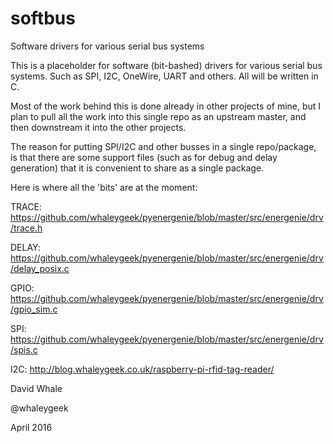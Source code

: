 # softbus
Software drivers for various serial bus systems

This is a placeholder for software (bit-bashed) drivers for various serial bus systems.
Such as SPI, I2C, OneWire, UART and others. All will be written in C.

Most of the work behind this is done already in other projects of mine, but I plan to
pull all the work into this single repo as an upstream master, and then downstream it
into the other projects.

The reason for putting SPI/I2C and other busses in a single repo/package, is that there
are some support files (such as for debug and delay generation) that it is convenient
to share as a single package.

Here is where all the 'bits' are at the moment:

TRACE: https://github.com/whaleygeek/pyenergenie/blob/master/src/energenie/drv/trace.h

DELAY: https://github.com/whaleygeek/pyenergenie/blob/master/src/energenie/drv/delay_posix.c

GPIO: https://github.com/whaleygeek/pyenergenie/blob/master/src/energenie/drv/gpio_sim.c

SPI: https://github.com/whaleygeek/pyenergenie/blob/master/src/energenie/drv/spis.c

I2C: http://blog.whaleygeek.co.uk/raspberry-pi-rfid-tag-reader/

David Whale

@whaleygeek

April 2016


